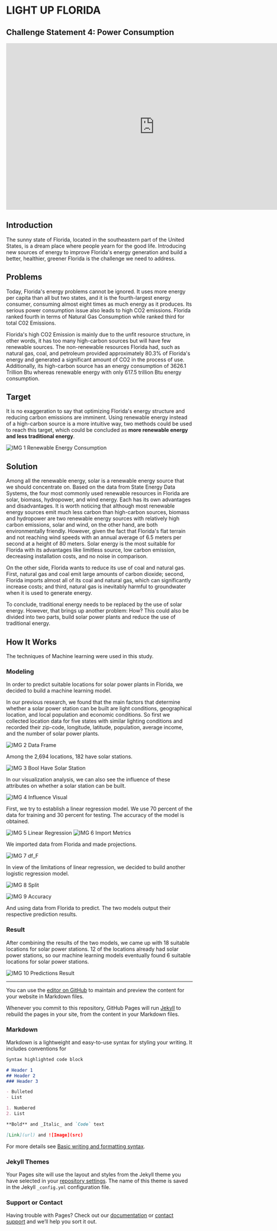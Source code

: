 # LIGHT UP FLORIDA
## Challenge Statement 4: Power Consumption

<p align = "center">
<iframe width="800" height="450" src="https://www.youtube.com/embed/sRneDVWu3Hw" title="YouTube video player" frameborder="0" allow="accelerometer; clipboard-write; encrypted-media; gyroscope; picture-in-picture" allowfullscreen></iframe>
</p>

## Introduction
The sunny state of Florida, located in the southeastern part of the United States, is a dream place where people yearn for the good life. Introducing new sources of energy to improve Florida's energy generation and build a better, healthier, greener Florida is the challenge we need to address.

## Problems
Today, Florida's energy problems cannot be ignored. It uses more energy per capita than all but two states, and it is the fourth-largest energy consumer, consuming almost eight times as much energy as it produces. Its serious power consumption issue also leads to high CO2 emissions.  Florida ranked fourth in terms of Natural Gas Consumption while ranked third for total C02 Emissions.

Florida's high CO2 Emission is mainly due to the unfit resource structure, in other words, it has too many high-carbon sources but will have few renewable sources. The non-renewable resources Florida had,  such as natural gas, coal, and petroleum provided approximately 80.3% of Florida's energy and generated a significant amount of CO2 in the process of use. Additionally, its high-carbon source has an energy consumption of 3626.1 Trillion Btu whereas renewable energy with only 617.5 trillion Btu energy consumption. 

## Target
It is no exaggeration to say that optimizing Florida's energy structure and reducing carbon emissions are imminent. Using renewable energy instead of a high-carbon source is a more intuitive way, two methods could be used to reach this target, which could be concluded as **more renewable energy and less traditional energy**. 

![IMG 1 Renewable Energy Consumption](https://user-images.githubusercontent.com/94873300/144022838-43f147cb-3cea-4f7d-8d31-c2cee5ee6613.png)

## Solution
Among all the renewable energy, solar is a renewable energy source that we should concentrate on. Based on the data from State Energy Data Systems, the four most commonly used renewable resources in Florida are solar, biomass, hydropower, and wind energy. Each has its own advantages and disadvantages. It is worth noticing that although most renewable energy sources emit much less carbon than high-carbon sources, biomass and hydropower are two renewable energy sources with relatively high carbon emissions, solar and wind, on the other hand, are both environmentally friendly. However, given the fact that Florida's flat terrain and not reaching wind speeds with an annual average of 6.5 meters per second at a height of 80 meters. Solar energy is the most suitable for Florida with its advantages like limitless source, low carbon emission, decreasing installation costs, and no noise in comparison. 

On the other side, Florida wants to reduce its use of coal and natural gas. First, natural gas and coal emit large amounts of carbon dioxide; second, Florida imports almost all of its coal and natural gas, which can significantly increase costs; and third, natural gas is inevitably harmful to groundwater when it is used to generate energy. 

To conclude, traditional energy needs to be replaced by the use of solar energy. However, that brings up another problem: How? This could also be divided into two parts, build solar power plants and reduce the use of traditional energy.

## How It Works
The techniques of Machine learning were used in this study.

### Modeling
In order to predict suitable locations for solar power plants in Florida, we decided to build a machine learning model.

In our previous research, we found that the main factors that determine whether a solar power station can be built are light conditions, geographical location, and local population and economic conditions. So first we collected location data for five states with similar lighting conditions and recorded their zip-code, longitude, latitude, population, average income, and the number of solar power plants.

![IMG 2 Data Frame](https://user-images.githubusercontent.com/94873300/144023708-fc35e2ec-fc57-4434-9c16-a4ab73821167.jpeg)

Among the 2,694 locations, 182 have solar stations.

![IMG 3 Bool Have Solar Station](https://user-images.githubusercontent.com/94873300/144023928-06492a3e-6b04-4104-a822-0ef1eeec9316.jpeg)

In our visualization analysis, we can also see the influence of these attributes on whether a solar station can be built.

![IMG 4 Influence Visual](https://user-images.githubusercontent.com/94873300/144024101-46062c1d-1185-4310-9829-9c8b30beb030.jpeg)

First, we try to establish a linear regression model. We use 70 percent of the data for training and 30 percent for testing. The accuracy of the model is obtained.

![IMG 5 Linear Regression](https://user-images.githubusercontent.com/94873300/144024446-38a5a5c0-9272-43b5-b08c-bec05c40bd5e.jpeg)
![IMG 6 Import Metrics](https://user-images.githubusercontent.com/94873300/144024464-d9ed2e27-cd4f-4ee0-ba32-a2781a34332d.jpeg)

We imported data from Florida and made projections.

![IMG 7 df_F](https://user-images.githubusercontent.com/94873300/144024733-b8e2624f-a471-453b-901a-59079c27558e.jpeg)

In view of the limitations of linear regression, we decided to build another logistic regression model.

![IMG 8 Split](https://user-images.githubusercontent.com/94873300/144024907-b65d9a4b-f313-4457-90d4-692646e136b4.jpeg)

![IMG 9 Accuracy](https://user-images.githubusercontent.com/94873300/144024916-ad63ba76-0e5d-4074-93a0-e515a80b9603.jpeg)

And using data from Florida to predict. The two models output their respective prediction results.

### Result
After combining the results of the two models, we came up with 18 suitable locations for solar power stations. 12 of the locations already had solar power stations, so our machine learning models eventually found 6 suitable locations for solar power stations.

![IMG 10 Predictions Result](https://user-images.githubusercontent.com/94873300/144025326-c78403de-f4ff-408b-92d9-93414ae773e2.jpeg)









------------------------------------------------
You can use the [editor on GitHub](https://github.com/lobstergo/light-up-florida/edit/gh-pages/index.md) to maintain and preview the content for your website in Markdown files.

Whenever you commit to this repository, GitHub Pages will run [Jekyll](https://jekyllrb.com/) to rebuild the pages in your site, from the content in your Markdown files.

### Markdown

Markdown is a lightweight and easy-to-use syntax for styling your writing. It includes conventions for

```markdown
Syntax highlighted code block

# Header 1
## Header 2
### Header 3

- Bulleted
- List

1. Numbered
2. List

**Bold** and _Italic_ and `Code` text

[Link](url) and ![Image](src)
```

For more details see [Basic writing and formatting syntax](https://docs.github.com/en/github/writing-on-github/getting-started-with-writing-and-formatting-on-github/basic-writing-and-formatting-syntax).

### Jekyll Themes

Your Pages site will use the layout and styles from the Jekyll theme you have selected in your [repository settings](https://github.com/lobstergo/light-up-florida/settings/pages). The name of this theme is saved in the Jekyll `_config.yml` configuration file.

### Support or Contact

Having trouble with Pages? Check out our [documentation](https://docs.github.com/categories/github-pages-basics/) or [contact support](https://support.github.com/contact) and we’ll help you sort it out.
